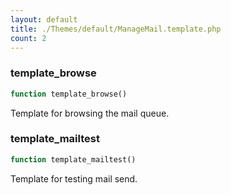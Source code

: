 ```yaml
---
layout: default
title: ./Themes/default/ManageMail.template.php
count: 2
---
```


### template_browse

```php
function template_browse()
```
Template for browsing the mail queue.



### template_mailtest

```php
function template_mailtest()
```
Template for testing mail send.



